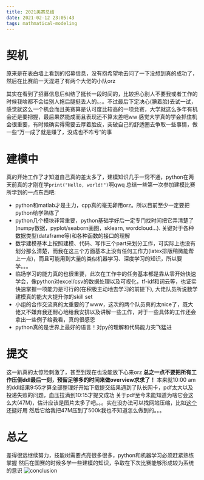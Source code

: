 ```yaml
---
title: 2021美赛总结
date: 2021-02-12 23:05:43
tags: mathmatical-modeling
---
```


# 契机
原来是在表白墙上看到的招募信息，没有抱希望地去问了一下没想到真的成功了，然后在比赛前一天混进了有两个大佬的小队orz

<!--more -->
其实在看到了招募信息后纠结了挺长一段时间的，比较担心别人不要我或者工作的时候我啥都不会给别人拖后腿挺丢人的。。。不过最后下定决心(腆着脸)去试一试，感觉就这么一个机会而且美赛算是认可度比较高的一项竞赛，大学就这么多年有机会还是要把握，最后果然能成而且表现还不算太差吧ww
感觉大学真的学会抓住机会很重要，有时候确实得需要去厚着脸皮，突破自己的舒适圈去争取一些事情，做一些“万一成了就是赚了，没成也不咋亏”的事


# 建模中
真的开始工作了才知道自己真的差太多了，建模知识几乎一窍不通，python在两天前真的才刚在学`print("Hello, world!")`啊qwq
总结一些第一次参加建模比赛所学到的一点东西吧:

- python和matlab才是主力，cpp真的毫无卵用orz。所以目前至少一定要把python给学熟练了
- python几个模块非常重要，python基础学好后一定专门找时间把它弄清楚了(numpy数据，pyplot/seaborn画图，sklearn, wordcloud...). 关键对于各种数据类型(dataframe等)和各种函数的接口的理解
- 数学建模基本上按照建模、代码、写作三个part来划分工作，可实际上也没有划分那么清楚，而我在这三个方面基本上没有任何工作力(latex排版稍微能帮上一点)，而且可能用到大量的类似机器学习、深度学习的知识，所以要学。。。
- 临场学习的能力真的也很重要，此次在工作中的任务基本都是靠从零开始快速学会，像python对excel/csv的数据处理以及可视化，tf-idf和词云等，也证实快速掌握一项能力是可行的(在积极主动地去学习的前提下), 大佬队员所说数学建模真的能大大提升你的skill set
- 小组的合作交流真的太重要的了www，这次的两个队员真的太nice了，既大佬又不嫌弃我还耐心地给我安排以及讲解一些工作，对于一些具体的工作还会拿出一些例子给我看，真的很感恩
- python真的是世界上最好的语言！对py的理解和代码能力突飞猛进

# 提交
这一趴真的太惊险刺激了，甚至到现在也没能放下心来orz
**总之一点不要把所有工作压倒ddl最后一刻，预留足够多的时间来做overview求求了！** 本来就10:00 am的ddl结果9:55才算全部整理好开始下载提交结果遇到了队长网卡，pdf太大以及投递失败的问题，血压拉满到10:15才提交成功
关于pdf至今未能知道为啥它会这么大(47M)，估计应该是图片太多了吧。。。实在没办法可以找网站压缩，比如[这个](https://www.ilovepdf.com/zh-cn/compress_pdf)还挺好用
然后它给我把47M压到了500k我也不知道怎么做到的。。。

# 总之
差得很远继续努力，技能树需要点亮很多很多，python和机器学习必须赶紧熟练掌握
然后在国赛的时候多学一些建模的知识，争取在下次比赛能够形成较为系统的意识
![conclusion](mm.JPG "conclusion")
